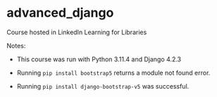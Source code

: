 # advanced_django
Course hosted in LinkedIn Learning for Libraries

Notes:

* This course was run with Python 3.11.4 and Django 4.2.3

* Running ``pip install bootstrap5`` returns a module not found error.

* Running ``pip install django-bootstrap-v5`` was successful.

